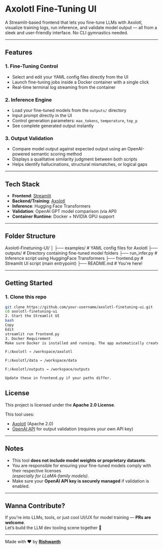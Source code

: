 # Axolotl Fine-Tuning UI

A Streamlit-based frontend that lets you fine-tune LLMs with Axolotl, visualize training logs, run inference, and validate model output — all from a sleek and user-friendly interface. No CLI gymnastics needed.

---

##  Features

###  1. Fine-Tuning Control
- Select and edit your YAML config files directly from the UI
- Launch fine-tuning jobs inside a Docker container with a single click
- Real-time terminal log streaming from the container

###  2. Inference Engine
- Load your fine-tuned models from the `outputs/` directory
- Input prompt directly in the UI
- Control generation parameters: `max_tokens`, `temperature`, `top_p`
- See complete generated output instantly

###  3. Output Validation
- Compare model output against expected output using an OpenAI-powered semantic scoring method
- Displays a qualitative similarity judgment between both scripts
- Helps identify hallucinations, structural mismatches, or logical gaps

---

##  Tech Stack

- **Frontend**: [Streamlit](https://streamlit.io)
- **Backend/Training**: [Axolotl](https://github.com/OpenAccess-AI-Collective/axolotl)
- **Inference**: Hugging Face Transformers
- **Validation**: OpenAI GPT model comparison (via API)
- **Container Runtime**: Docker + NVIDIA GPU support

---

## Folder Structure

Axolotl-Finetuning-UI/
│
├── examples/ # YAML config files for Axolotl
├── outputs/ # Directory containing fine-tuned model folders
├── run_infer.py # Inference script using HuggingFace Transformers
├── frontend.py # Streamlit UI script (main entrypoint)
├── README.md # You're here!


---

##  Getting Started

### 1. Clone this repo
```bash
git clone https://github.com/your-username/axolotl-finetuning-ui.git
cd axolotl-finetuning-ui
2. Start the Streamlit UI
bash
Copy
Edit
streamlit run frontend.py
3. Docker Requirement
Make sure Docker is installed and running. The app automatically creates a container named axo-ui and mounts volumes from:

F:/Axolotl → /workspace/axolotl

F:/Axolotl/data → /workspace/data

F:/Axolotl/outputs → /workspace/outputs

Update these in frontend.py if your paths differ.
```

##  License

This project is licensed under the **Apache 2.0 License**.

This tool uses:

- [Axolotl](https://github.com/OpenAccess-AI-Collective/axolotl) (Apache 2.0)
- [OpenAI API](https://platform.openai.com/docs/api-reference) for output validation (requires your own API key)

---

##  Notes

- This tool **does not include model weights or proprietary datasets**.
- You are responsible for ensuring your fine-tuned models comply with their respective licenses  
  _(especially for LLaMA-family models)_.
- Make sure your **OpenAI API key is securely managed** if validation is enabled.

---

## Wanna Contribute?

If you're into LLMs, tools, or just cool UI/UX for model training — **PRs are welcome**.  
Let’s build the LLM dev tooling scene together 🚀

---

Made with ❤️ by **[Rishwanth](https://github.com/Rishwanth738)**

